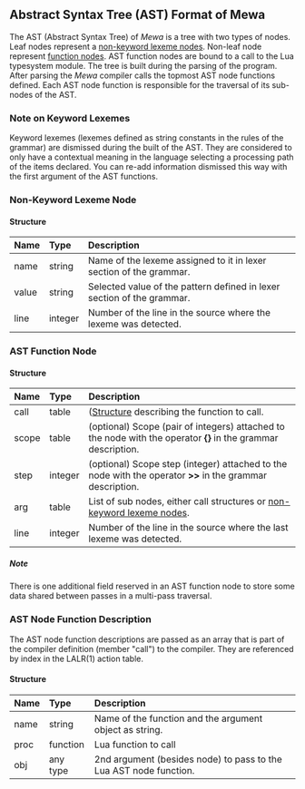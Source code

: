 ## Abstract Syntax Tree (AST) Format of Mewa

The AST (Abstract Syntax Tree) of _Mewa_ is a tree with two types of nodes. Leaf nodes represent a [non-keyword lexeme nodes](#lexeme_node).
Non-leaf node represent [function nodes](#nodefunc_node). AST function nodes are bound to a call to the Lua typesystem module.
The tree is built during the parsing of the program. After parsing the _Mewa_ compiler calls the topmost AST node functions defined.
Each AST node function is responsible for the traversal of its sub-nodes of the AST.

### Note on Keyword Lexemes
Keyword lexemes (lexemes defined as string constants in the rules of the grammar) are dismissed during the built of the AST.
They are considered to only have a contextual meaning in the language selecting a processing path of the items declared.
You can re-add information dismissed this way with the first argument of the AST functions.

<a name="lexeme_node"/>

### Non-Keyword Lexeme Node

#### Structure
| Name    | Type     | Description                                                             |
| :------ | :------- | :---------------------------------------------------------------------- |
| name    | string   | Name of the lexeme assigned to it in lexer section of the grammar.      |
| value   | string   | Selected value of the pattern defined in lexer section of the grammar.  |
| line    | integer  | Number of the line in the source where the lexeme was detected.         |


<a name="nodefunc_node"/>

### AST Function Node

#### Structure
| Name    | Type     | Description                                                                                                    |
| :------ | :------- | :------------------------------------------------------------------------------------------------------------- |
| call    | table    | ([Structure](#nodefunc_description) describing the function to call.                                           |
| scope   | table    | (optional) Scope (pair of integers) attached to the node with the operator **{}** in the grammar description.  |
| step    | integer  | (optional) Scope step (integer) attached to the node with the operator **>>** in the grammar description.      |
| arg     | table    | List of sub nodes, either call structures or [non-keyword lexeme nodes](#lexeme_node).                         |
| line    | integer  | Number of the line in the source where the last lexeme was detected.                                           |

##### Note
There is one additional field reserved in an AST function node to store some data shared between passes in a multi-pass traversal.

<a name="nodefunc_description"/>

### AST Node Function Description
The AST node function descriptions are passed as an array that is part of the compiler definition (member "call") to the compiler.
They are referenced by index in the LALR(1) action table.

#### Structure

| Name    | Type     | Description                                                      |
| :------ | :------- | :--------------------------------------------------------------- |
| name    | string   | Name of the function and the argument object as string.          |
| proc    | function | Lua function to call                                             |
| obj     | any type | 2nd argument (besides node) to pass to the Lua AST node function.|

